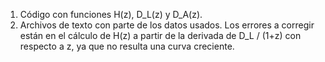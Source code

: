 1. Código con funciones H(z), D_L(z) y D_A(z). 
2. Archivos de texto con parte de los datos usados. 
Los errores a corregir están en el cálculo de H(z) a partir de la derivada de D_L / (1+z) con respecto a z, ya que no resulta una curva creciente. 
